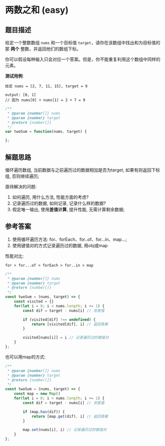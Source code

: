 # 两数之和 (easy)

## 题目描述

给定一个整数数组 ```nums``` 和一个目标值 ```target```，请你在该数组中找出和为目标值的那 **两个** 整数，并返回他们的数组下标。

你可以假设每种输入只会对应一个答案。但是，你不能重复利用这个数组中同样的元素。

**测试用例**:

```
给定 nums = [2, 7, 11, 15], target = 9

output: [0, 1]
// 因为 nums[0] + nums[1] = 2 + 7 = 9

```

```js
/**
 * @param {number[]} nums
 * @param {number} target
 * @return {number[]}
 */
var twoSum = function(nums, target) {

};
```

## 解题思路

循环遍历数组, 当前数据与之前遍历过的数据相加是否为target, 如果有则返回下标组, 否则继续遍历;

亟待解决的问题:

1. 如何遍历, 用什么方法, 性能方面的考虑?
2. 记录遍历过的数据, 如何记录, 记录什么样的数据?
3. 假定唯一输出, 使用**差值计算**, 提升性能, 无需计算剩余数据;

## 参考答案

1. 使用循环遍历方法: for、forEach、for..of、for...in、map...;
2. 使用键值对的方式记录遍历过的数据, 用obj或map

性能对比:

```
for > for...of > forEach > for..in > map
```

```js
/**
 * @param {number[]} nums
 * @param {number} target
 * @return {number[]}
 */
const twoSum = (nums, target) => {
    const visited = {}
    for(let i = 0; i < nums.length; i += 1) {
        const dif = target - nums[i] // 求差值

        if (visited[dif] !== undefined) {
            return [visited[dif], i] // 返回答案
        }

        visited[nums[i]] = i // 记录遍历过的键值对
    }
};
```

也可以用map的方式:

```js
/**
 * @param {number[]} nums
 * @param {number} target
 * @return {number[]}
 */
const twoSum = (nums, target) => {
    const map = new Map()
    for(let i = 0; i < nums.length; i += 1) {
        const dif = target - nums[i] // 求差值

        if (map.has(dif)) {
            return [map.get(dif), i] // 返回答案
        }

        map.set(nums[i], i) // 记录遍历过的键值对
    }
};
```

